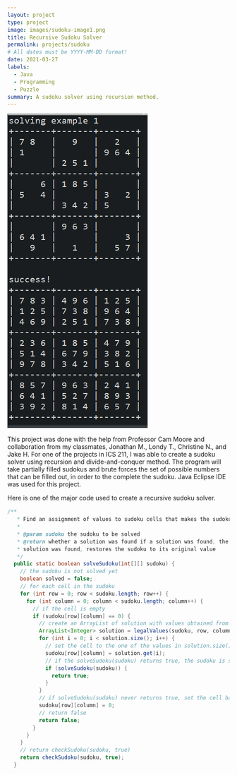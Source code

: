 ```yaml
---
layout: project
type: project
image: images/sudoku-image1.png
title: Recursive Sudoku Solver
permalink: projects/sudoku
# All dates must be YYYY-MM-DD format!
date: 2021-03-27
labels:
  - Java
  - Programming
  - Puzzle
summary: A sudoku solver using recursion method.
---
```


<img class="ui medium right floated rounded image" src="../images/sudoku-image.PNG">

This project was done with the help from Professor Cam Moore and collaboration from my classmates, Jonathan M., Londy T., Christine N., and Jake H.
For one of the projects in ICS 211, I was able to create a sudoku solver using recursion and divide-and-conquer method. The program will take partially filled 
sudokus and brute forces the set of possible numbers that can be filled out, in order to the complete the sudoku. Java Eclipse IDE was used for this project.

Here is one of the major code used to create a recursive sudoku solver.

```Java 
/**
   * Find an assignment of values to sudoku cells that makes the sudoku valid.
   *
   * @param sudoku the sudoku to be solved
   * @return whether a solution was found if a solution was found, the sudoku is filled in with the solution if no
   * solution was found, restores the sudoku to its original value
   */
  public static boolean solveSudoku(int[][] sudoku) {
    // the sudoku is not solved yet
    boolean solved = false;
    // for each cell in the sudoku
    for (int row = 0; row < sudoku.length; row++) {
      for (int column = 0; column < sudoku.length; column++) {
        // if the cell is empty
        if (sudoku[row][column] == 0) {
          // create an ArrayList of solution with values obtained from legalValues()
          ArrayList<Integer> solution = legalValues(sudoku, row, column);
          for (int i = 0; i < solution.size(); i++) {
            // set the cell to the one of the values in solution.size()
            sudoku[row][column] = solution.get(i);
            // if the solveSudoku(sudoku) returns true, the sudoku is solved
            if (solveSudoku(sudoku)) {
              return true;
            }
          }
          // if solveSudoku(sudoku) never returns true, set the cell back to 0.
          sudoku[row][column] = 0;
          // return false
          return false;
        }
      }
    }
    // return checkSudoku(sudoku, true)
    return checkSudoku(sudoku, true);
  }
 ```
